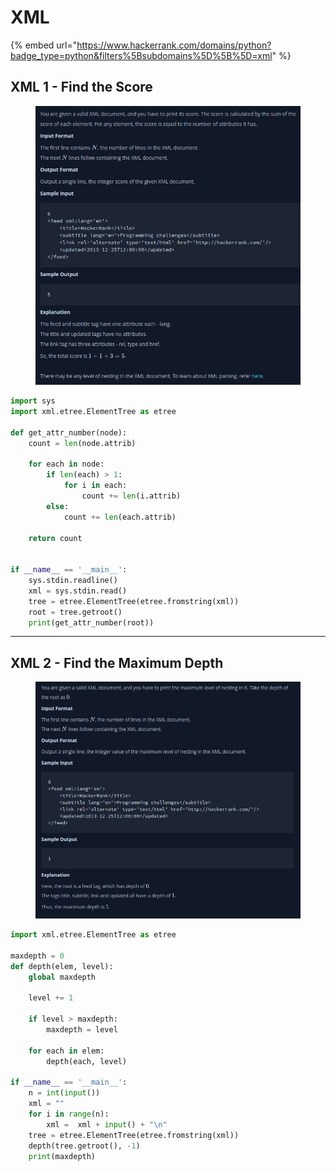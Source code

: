 # XML

{% embed url="https://www.hackerrank.com/domains/python?badge_type=python&filters%5Bsubdomains%5D%5B%5D=xml" %}

## XML 1 - Find the Score

<figure><img src="../.gitbook/assets/image (29).png" alt=""><figcaption></figcaption></figure>

```python
import sys
import xml.etree.ElementTree as etree

def get_attr_number(node):
    count = len(node.attrib)

    for each in node:
        if len(each) > 1:
            for i in each:
                count += len(i.attrib)
        else:
            count += len(each.attrib)

    return count


if __name__ == '__main__':
    sys.stdin.readline()
    xml = sys.stdin.read()
    tree = etree.ElementTree(etree.fromstring(xml))
    root = tree.getroot()
    print(get_attr_number(root))
```

***

## XML 2 - Find the Maximum Depth

<figure><img src="../.gitbook/assets/image (30).png" alt=""><figcaption></figcaption></figure>

```python
import xml.etree.ElementTree as etree

maxdepth = 0
def depth(elem, level):
    global maxdepth

    level += 1

    if level > maxdepth:
        maxdepth = level

    for each in elem:
        depth(each, level)

if __name__ == '__main__':
    n = int(input())
    xml = ""
    for i in range(n):
        xml =  xml + input() + "\n"
    tree = etree.ElementTree(etree.fromstring(xml))
    depth(tree.getroot(), -1)
    print(maxdepth)
```
